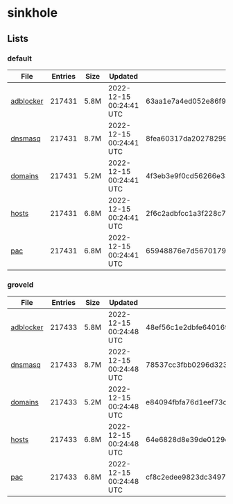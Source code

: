# sinkhole

## Lists

### default

|File|Entries|Size|Updated|Hash|
|-|-|-|-|-|
|[adblocker](https://raw.githubusercontent.com/groveld/sinkhole/lists/default/adblocker.txt)|217431|5.8M|2022-12-15 00:24:41 UTC|63aa1e7a4ed052e86f96af112a6bb1200cd05abd6a2640b1cac948a1154094a5|
|[dnsmasq](https://raw.githubusercontent.com/groveld/sinkhole/lists/default/dnsmasq.txt)|217431|8.7M|2022-12-15 00:24:41 UTC|8fea60317da202782998024705c43e6df7b6af3a1e71105b0fcf7499896174c7|
|[domains](https://raw.githubusercontent.com/groveld/sinkhole/lists/default/domains.txt)|217431|5.2M|2022-12-15 00:24:41 UTC|4f3eb3e9f0cd56266e330dd0b5cf9ba1bc90ef3462afddfe370fc42647d063e7|
|[hosts](https://raw.githubusercontent.com/groveld/sinkhole/lists/default/hosts.txt)|217431|6.8M|2022-12-15 00:24:41 UTC|2f6c2adbfcc1a3f228c76e0ed327a2374a2795dce6e5e43582a9ab3888590b26|
|[pac](https://raw.githubusercontent.com/groveld/sinkhole/lists/default/pac.txt)|217431|6.8M|2022-12-15 00:24:41 UTC|65948876e7d567017978c47d3b37cb8dd363944a8b267791bf559fe0a9d165fa|

### groveld

|File|Entries|Size|Updated|Hash|
|-|-|-|-|-|
|[adblocker](https://raw.githubusercontent.com/groveld/sinkhole/lists/groveld/adblocker.txt)|217433|5.8M|2022-12-15 00:24:48 UTC|48ef56c1e2dbfe64016958ada8f8f2f2a2bc339398b513c4acb2acb8293cfe0d|
|[dnsmasq](https://raw.githubusercontent.com/groveld/sinkhole/lists/groveld/dnsmasq.txt)|217433|8.7M|2022-12-15 00:24:48 UTC|78537cc3fbb0296d3235f665f9d8b6a4d654f53459ad23d57cf34de0d6f6a9bd|
|[domains](https://raw.githubusercontent.com/groveld/sinkhole/lists/groveld/domains.txt)|217433|5.2M|2022-12-15 00:24:48 UTC|e84094fbfa76d1eef73c4554e1f475ddd0ff20b1b6bbcaac985ae0b1210aa09f|
|[hosts](https://raw.githubusercontent.com/groveld/sinkhole/lists/groveld/hosts.txt)|217433|6.8M|2022-12-15 00:24:48 UTC|64e6828d8e39de0129c83492a1b2057262e232e2941cb9ad8152aeeda1638cb9|
|[pac](https://raw.githubusercontent.com/groveld/sinkhole/lists/groveld/pac.txt)|217433|6.8M|2022-12-15 00:24:48 UTC|cf8c2edee9823dc34974bab324dd8eafed8e03d84f4f1b8baef1833f56726373|
